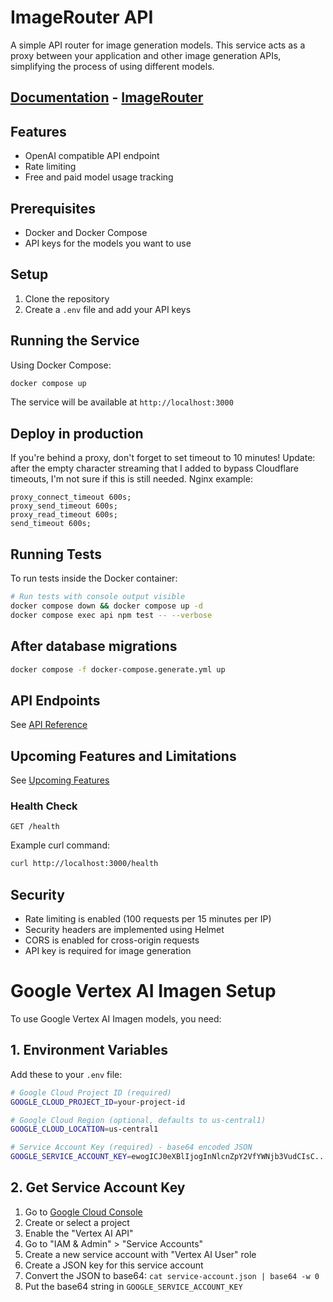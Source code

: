 # ImageRouter API

A simple API router for image generation models. This service acts as a proxy between your application and other image generation APIs, simplifying the process of using different models.

## [Documentation](https://ir-docs.myqa.cc/) - [ImageRouter](https://ir.myqa.cc/)

## Features

- OpenAI compatible API endpoint
- Rate limiting
- Free and paid model usage tracking

## Prerequisites

- Docker and Docker Compose
- API keys for the models you want to use

## Setup

1. Clone the repository
2. Create a `.env` file and add your API keys

## Running the Service

Using Docker Compose:
```bash
docker compose up
```

The service will be available at `http://localhost:3000`

## Deploy in production

If you're behind a proxy, don't forget to set timeout to 10 minutes!
Update: after the empty character streaming that I added to bypass Cloudflare timeouts, I'm not sure if this is still needed.
Nginx example:
```
proxy_connect_timeout 600s;
proxy_send_timeout 600s;
proxy_read_timeout 600s;
send_timeout 600s;
```

## Running Tests

To run tests inside the Docker container:

```bash
# Run tests with console output visible
docker compose down && docker compose up -d
docker compose exec api npm test -- --verbose
```

## After database migrations

```bash
docker compose -f docker-compose.generate.yml up
```

## API Endpoints

See [API Reference](https://ir-docs.myqa.cc/)

## Upcoming Features and Limitations

See [Upcoming Features](https://ir-docs.myqa.cc/upcoming-features/)

### Health Check
```
GET /health
```

Example curl command:
```bash
curl http://localhost:3000/health
```

## Security

- Rate limiting is enabled (100 requests per 15 minutes per IP)
- Security headers are implemented using Helmet
- CORS is enabled for cross-origin requests
- API key is required for image generation

# Google Vertex AI Imagen Setup

To use Google Vertex AI Imagen models, you need:

## 1. Environment Variables
Add these to your `.env` file:

```bash
# Google Cloud Project ID (required)
GOOGLE_CLOUD_PROJECT_ID=your-project-id

# Google Cloud Region (optional, defaults to us-central1)
GOOGLE_CLOUD_LOCATION=us-central1

# Service Account Key (required) - base64 encoded JSON
GOOGLE_SERVICE_ACCOUNT_KEY=ewogICJ0eXBlIjogInNlcnZpY2VfYWNjb3VudCIsC...
```

## 2. Get Service Account Key
1. Go to [Google Cloud Console](https://console.cloud.google.com/)
2. Create or select a project
3. Enable the "Vertex AI API"
4. Go to "IAM & Admin" > "Service Accounts"
5. Create a new service account with "Vertex AI User" role
6. Create a JSON key for this service account
7. Convert the JSON to base64: `cat service-account.json | base64 -w 0`
8. Put the base64 string in `GOOGLE_SERVICE_ACCOUNT_KEY`
